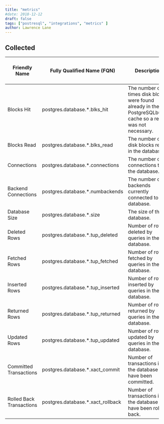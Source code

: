 ```yaml
---
title: "metrics"
#date: 2018-12-12
draft: false
tags: ["postresql", "integrations", "metrics" ]
author: Lawrence Lane
---
```

## Collected

| Friendly Name            | Fully Qualified Name (FQN)        | Description                                                                                                   | Statistic | Units | Min | Max  | Sparse Data Strategy (SDS) | BASE | CORR | UTIL |
|--------------------------|-----------------------------------|---------------------------------------------------------------------------------------------------------------|-----------|-------|-----|------|----------------------------|------|------|------|
| Blocks Hit               | postgres.database.*.blks_hit      | The number of times disk blocks were found already in the PostgreSQLbuffer cache so a read was not necessary. | average   |       | 0   | none | none                       | yes  | no   | no   |
| Blocks Read              | postgres.database.*.blks_read     | The number of disk blocks read in the database.                                                               | average   |       | 0   | none | none                       | yes  | no   | no   |
| Connections              | postgres.database.*.connections   | The number of connections to the database.                                                                    | average   |       | 0   | none | none                       | yes  | no   | no   |
| Backend Connections      | postgres.database.*.numbackends   | The number of backends currently connected to the database.                                                   | average   |       | 0   | none | none                       | yes  | no   | no   |
| Database Size            | postgres.database.*.size          | The size of the database.                                                                                     | average   |       | 0   | none | none                       | yes  | no   | no   |
| Deleted Rows             | postgres.database.*.tup_deleted   | Number of rows deleted by queries in the database.                                                            | average   |       | 0   | none | none                       | yes  | no   | no   |
| Fetched Rows             | postgres.database.*.tup_fetched   | Number of rows fetched by queries in the database.                                                            | average   |       | 0   | none | none                       | yes  | no   | no   |
| Inserted Rows            | postgres.database.*.tup_inserted  | Number of rows inserted by queries in the database.                                                           | average   |       | 0   | none | none                       | yes  | no   | no   |
| Returned Rows            | postgres.database.*.tup_returned  | Number of rows returned by queries in the database.                                                           | average   |       | 0   | none | none                       | yes  | no   | no   |
| Updated Rows             | postgres.database.*.tup_updated   | Number of rows updated by queries in the database.                                                            | average   |       | 0   | none | none                       | yes  | no   | no   |
| Committed Transactions   | postgres.database.*.xact_commit   | Number of transactions in the database that have been committed.                                              | average   |       | 0   | none | none                       | yes  | no   | no   |
| Rolled Back Transactions | postgres.database.*.xact_rollback | Number of transactions in the database that have been rolled back.                                            | average   |       | 0   | none | none                       | yes  | no   | no   |
